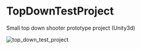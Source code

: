 # TopDownTestProject
Small top down shooter prototype project (Unity3d)

![top_down_test_project](https://user-images.githubusercontent.com/11246579/111083406-b30d6280-850d-11eb-9c48-23ab155c8109.jpg)


